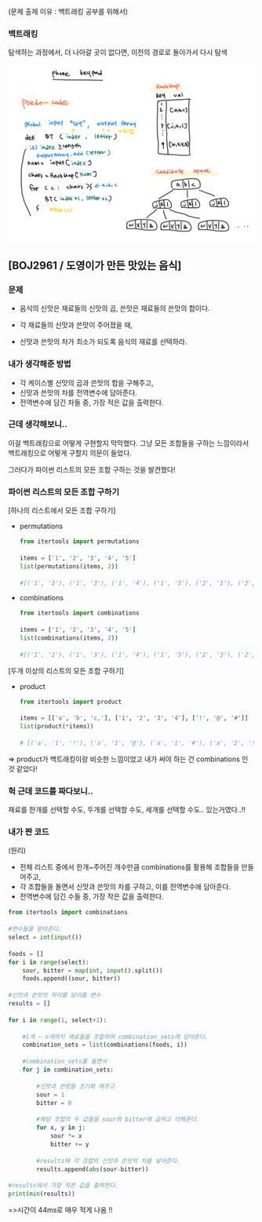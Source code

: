 (문제 출제 이유 : 백트래킹 공부를 위해서)

### 백트래킹

탐색하는 과정에서, 더 나아갈 곳이 없다면, 이전의 경로로 돌아가서 다시 탐색

![KakaoTalk_20230208_125053618](BOJ_도영이가만든맛있는음식.assets/KakaoTalk_20230208_125053618.jpg)



## [BOJ2961 / 도영이가 만든 맛있는 음식]



### 문제

- 음식의 신맛은 재료들의 신맛의 곱, 쓴맛은 재료들의 쓴맛의 합이다.

- 각 재료들의 신맛과 쓴맛이 주어졌을 때,

- 신맛과 쓴맛의 차가 최소가 되도록 음식의 재료를 선택하라.

  

### 내가 생각해준 방법

- 각 케이스별 신맛의 곱과 쓴맛의 합을 구해주고,
- 신맛과 쓴맛의 차를 전역변수에 담아준다.
- 전역변수에 담긴 차들 중, 가장 적은 값을 출력한다.



### 근데 생각해보니..

이걸 백트래킹으로 어떻게 구현할지 막막했다. 그냥 모든 조합들을 구하는 느낌이라서 백트래킹으로 어떻게 구할지 의문이 들었다. 

그러다가 파이썬 리스트의 모든 조합 구하는 것을 발견했다!



### 파이썬 리스트의 모든 조합 구하기

[하나의 리스트에서 모든 조합 구하기]

- permutations

  ```python
  from itertools import permutations
  
  items = ['1', '2', '3', '4', '5']
  list(permutations(items, 2))
  
  #[('1', '2'), ('1', '3'), ('1', '4'), ('1', '5'), ('2', '1'), ('2', '3'), ('2', '4'), ... ]
  ```

- combinations

  ```python
  from itertools import combinations
  
  items = ['1', '2', '3', '4', '5']
  list(combinations(items, 2))
  
  #[('1', '2'), ('1', '3'), ('1', '4'), ('1', '5'), ('2', '3'), ('2', '4'), ...]
  ```



[두개 이상의 리스트의 모든 조합 구하기]

- product

  ```python
  from itertools import product
  
  items = [['a', 'b', 'c,'], ['1', '2', '3', '4'], ['!', '@', '#']]
  list(product(*items))
  
  # [('a', '1', '!'), ('a', '1', '@'), ('a', '1', '#'), ('a', '2', '!'), ('a', '2', '@'), ('a', '2', '#'), ('a', '3', '!'), ('a', '3', '@'), ('a', '3', '#'), ('a', '4', '!'), ('a', '4', '@'), ('a', '4', '#'), ('b', '1', '!'), ... ]
  ```

  

=> product가 백트래킹이랑 비슷한 느낌이었고 내가 써야 하는 건 combinations 인 것 같았다!



### 헉 근데 코드를 짜다보니..

재료를 한개를 선택할 수도, 두개를 선택할 수도, 세개를 선택할 수도.. 있는거였다..!!




### 내가 짠 코드

(원리)

- 전체 리스트 중에서 한개~주어진 개수만큼 combinations를 활용해 조합들을 만들어주고,
- 각 조합들을 돌면서 신맛과 쓴맛의 차를 구하고, 이를 전역변수에 담아준다.
- 전역변수에 담긴 수들 중, 가장 작은 값을 출력한다.

```python
from itertools import combinations

#변수들을 받아준다.
select = int(input())

foods = []
for i in range(select):
    sour, bitter = map(int, input().split())
    foods.append((sour, bitter))

#신맛과 쓴맛의 차이를 담아줄 변수
results = []

for i in range(1, select+1):

    #1개 ~ n개까지 재료들을 조합하여 combination_sets에 담아준다.
    combination_sets = list(combinations(foods, i))
    
    #combination_sets를 돌면서
    for j in combination_sets:

        #신맛과 쓴맛을 초기화 해주고
        sour = 1
        bitter = 0

        #해당 조합의 두 값들을 sour와 bitter에 곱하고 더해준다.
        for x, y in j:
            sour *= x
            bitter += y

        #results에 각 조합의 신맛과 쓴맛의 차를 넣어준다.
        results.append(abs(sour-bitter))

#results에서 가장 작은 값을 출력한다.
print(min(results))
```

=>시간이 44ms로 매우 적게 나옴 !!

